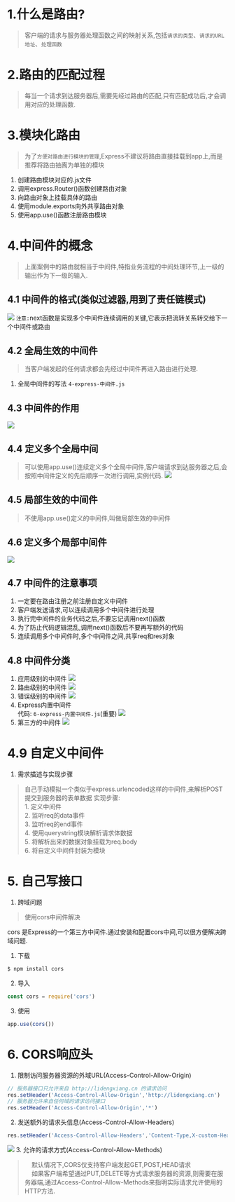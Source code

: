 # 1.什么是路由?
> 客户端的请求与服务器处理函数之间的映射关系,包括`请求的类型`、`请求的URL地址`、`处理函数`
# 2.路由的匹配过程
> 每当一个请求到达服务器后,需要先经过路由的匹配,只有匹配成功后,才会调用对应的处理函数.
# 3.模块化路由
> 为了`方便对路由进行模块的管理`,Express不建议将路由直接挂载到app上,而是推荐将路由抽离为单独的模块
1. 创建路由模块对应的.js文件
2. 调用express.Router()函数创建路由对象
3. 向路由对象上挂载具体的路由
4. 使用module.exports向外共享路由对象
5. 使用app.use()函数注册路由模块
# 4.中间件的概念
> 上面案例中的路由就相当于中间件,特指业务流程的中间处理环节,上一级的输出作为下一级的输入.
## 4.1 中间件的格式(类似过滤器,用到了责任链模式)
![](./assets//%E4%B8%AD%E9%97%B4%E4%BB%B6%E6%A0%BC%E5%BC%8F.png)
`注意:`next函数是实现多个中间件连续调用的关键,它表示把流转关系转交给下一个中间件或路由
## 4.2 全局生效的中间件
> 当客户端发起的任何请求都会先经过中间件再进入路由进行处理.
1. 全局中间件的写法 `4-express-中间件.js`
## 4.3 中间件的作用
![](./assets//%E4%B8%AD%E9%97%B4%E4%BB%B6%E7%9A%84%E4%BD%9C%E7%94%A8.png)
## 4.4 定义多个全局中间
> 可以使用app.use()连续定义多个全局中间件,客户端请求到达服务器之后,会按照中间件定义的先后顺序一次进行调用,实例代码.
![](./assets//%E5%A4%9A%E4%B8%AA%E5%85%A8%E5%B1%80%E4%B8%AD%E9%97%B4%E4%BB%B6.png)
## 4.5 局部生效的中间件
> 不使用app.use()定义的中间件,叫做局部生效的中间件
## 4.6 定义多个局部中间件
![](./assets/%E5%AE%9A%E4%B9%89%E5%A4%9A%E4%B8%AA%E5%B1%80%E9%83%A8%E4%B8%AD%E9%97%B4%E4%BB%B6.png)
## 4.7 中间件的注意事项
1. 一定要在路由注册之前注册自定义中间件
2. 客户端发送请求,可以连续调用多个中间件进行处理
3. 执行完中间件的业务代码之后,不要忘记调用next()函数
4. 为了防止代码逻辑混乱,调用next()函数后不要再写额外的代码
5. 连续调用多个中间件时,多个中间件之间,共享req和res对象
## 4.8 中间件分类
1. 应用级别的中间件
![](./assets/%E5%BA%94%E7%94%A8%E7%BA%A7%E5%88%AB%E4%B8%AD%E9%97%B4%E4%BB%B6.png)
2. 路由级别的中间件
![](./assets/%E8%B7%AF%E7%94%B1%E7%BA%A7%E5%88%AB%E4%B8%AD%E9%97%B4%E4%BB%B6.png)
3. 错误级别的中间件
![](./assets/%E9%94%99%E8%AF%AF%E7%BA%A7%E5%88%AB%E4%B8%AD%E9%97%B4%E4%BB%B6.png)
4. Express内置中间件 \
代码: `6-express-内置中间件.js`(重要)
![](./assets/express%E5%86%85%E7%BD%AE%E4%B8%AD%E9%97%B4%E4%BB%B6.png)
5. 第三方的中间件
![](./assets/%E7%AC%AC%E4%B8%89%E6%96%B9%E4%B8%AD%E9%97%B4%E4%BB%B6.png)
# 4.9 自定义中间件
1. 需求描述与实现步骤
> 自己手动模拟一个类似于express.urlencoded这样的中间件,来解析POST提交到服务器的表单数据
实现步骤: \
    1. 定义中间件 \
    2. 监听req的data事件 \
    3. 监听req的end事件 \
    4. 使用querystring模块解析请求体数据 \
    5. 将解析出来的数据对象挂载为req.body \
    6. 将自定义中间件封装为模块
# 5. 自己写接口
1. 跨域问题
> 使用cors中间件解决

cors 是Express的一个第三方中间件.通过安装和配置cors中间,可以很方便解决跨域问题.
1. 下载
```sh
$ npm install cors
```
2. 导入
```js
const cors = require('cors')
```
3. 使用
```js
app.use(cors())
```
# 6. CORS响应头
1. 限制访问服务器资源的外域URL(Access-Control-Allow-Origin)
```js
// 服务器接口只允许来自 http://lidengxiang.cn 的请求访问
res.setHeader('Access-Control-Allow-Origin','http://lidengxiang.cn')
// 服务器允许来自任何域的请求访问接口
res.setHeader('Access-Control-Allow-Origin','*')
```
2. 发送额外的请求头信息(Access-Control-Allow-Headers)
```js
res.setHeader('Access-Control-Allow-Headers','Content-Type,X-custom-Header')
```
![](./assets//cors.png)
3. 允许的请求方式(Access-Control-Allow-Methods)
> &nbsp;&nbsp;&nbsp;&nbsp;默认情况下,CORS仅支持客户端发起GET,POST,HEAD请求 \
&nbsp;&nbsp;&nbsp;&nbsp;如果客户端希望通过PUT,DELETE等方式请求服务器的资源,则需要在服务器端,通过Access-Control-Allow-Methods来指明实际请求允许使用的HTTP方法.


